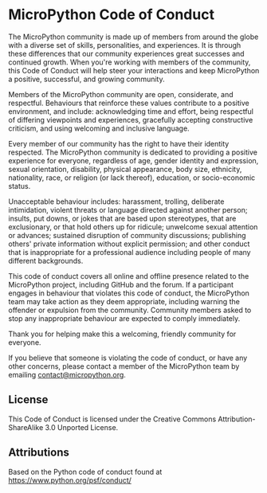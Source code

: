 # MicroPython Code of Conduct

The MicroPython community is made up of members from around the globe with a
diverse set of skills, personalities, and experiences. It is through these
differences that our community experiences great successes and continued growth.
When you're working with members of the community, this Code of Conduct will
help steer your interactions and keep MicroPython a positive, successful, and
growing community.

Members of the MicroPython community are open, considerate, and respectful.
Behaviours that reinforce these values contribute to a positive environment, and
include: acknowledging time and effort, being respectful of differing viewpoints
and experiences, gracefully accepting constructive criticism, and using
welcoming and inclusive language.

Every member of our community has the right to have their identity respected.
The MicroPython community is dedicated to providing a positive experience for
everyone, regardless of age, gender identity and expression, sexual orientation,
disability, physical appearance, body size, ethnicity, nationality, race, or
religion (or lack thereof), education, or socio-economic status.

Unacceptable behaviour includes: harassment, trolling, deliberate intimidation,
violent threats or language directed against another person; insults, put downs,
or jokes that are based upon stereotypes, that are exclusionary, or that hold
others up for ridicule; unwelcome sexual attention or advances; sustained
disruption of community discussions; publishing others' private information
without explicit permission; and other conduct that is inappropriate for a
professional audience including people of many different backgrounds.

This code of conduct covers all online and offline presence related to the
MicroPython project, including GitHub and the forum. If a participant engages
in behaviour that violates this code of conduct, the MicroPython team may take
action as they deem appropriate, including warning the offender or expulsion
from the community. Community members asked to stop any inappropriate behaviour
are expected to comply immediately.

Thank you for helping make this a welcoming, friendly community for everyone.

If you believe that someone is violating the code of conduct, or have any other
concerns, please contact a member of the MicroPython team by emailing
contact@micropython.org.

## License

This Code of Conduct is licensed under the Creative Commons
Attribution-ShareAlike 3.0 Unported License.

## Attributions

Based on the Python code of conduct found at https://www.python.org/psf/conduct/

